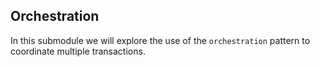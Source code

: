 
## Orchestration

In this submodule we will explore the use of the `orchestration` pattern
to coordinate multiple transactions.
